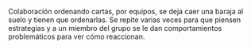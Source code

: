 Colaboración ordenando cartas, por equipos, se deja caer una baraja al suelo y tienen que ordenarlas. Se repite varias veces para que piensen estrategias y a un miembro del grupo se le dan comportamientos problemáticos para ver cómo reaccionan.
